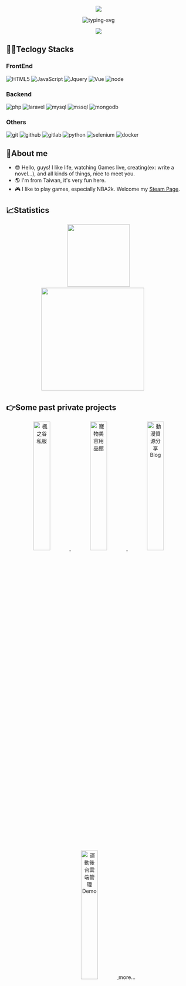 <p align="center">
<a title="github" target="_blank" href="/"><img src="https://img.shields.io/badge/歡迎-光臨-green" ></a>
<br/>
</p>

<p align="center">
   <img src="https://imgur.com/mL7FmQI.gif" alt="typing-svg">
</p>

<p align="center">
<a title="考拉茶棧-個人Blog" target="_blank" href="https://fly-koala.com/"><img src="https://img.shields.io/badge/考拉茶棧-營業中-6adea8?style=social&logo=cakephp" ></a>
</p>

## 🧑‍💻Teclogy Stacks
### FrontEnd
![HTML5](https://img.shields.io/badge/html%205-grey?style=for-the-badge&logo=html5&logoColor=white&labelColor=8E2DE2)
![JavaScript](https://img.shields.io/badge/-JavaScript-grey?style=for-the-badge&logo=javascript&logoColor=white&labelColor=8E2DE2)
![Jquery](https://img.shields.io/badge/-Jquery-grey?style=for-the-badge&logo=jquery&logoColor=white&labelColor=8E2DE2)
![Vue](https://img.shields.io/badge/-Vue-grey?style=for-the-badge&logo=vuedotjs&logoColor=white&labelColor=8E2DE2)
![node](https://img.shields.io/badge/-node-grey?style=for-the-badge&logo=node.js&logoColor=white&labelColor=8E2DE2)

### Backend
![php](https://img.shields.io/badge/-php-grey?style=for-the-badge&logo=php&logoColor=white&labelColor=8E2DE2)
![laravel](https://img.shields.io/badge/-laravel-grey?style=for-the-badge&logo=laravel&logoColor=white&labelColor=8E2DE2)
![mysql](https://img.shields.io/badge/-mysql-grey?style=for-the-badge&logo=mysql&logoColor=white&labelColor=8E2DE2)
![mssql](https://img.shields.io/badge/-mssql-grey?style=for-the-badge&logo=microsoft-sql-server&logoColor=white&labelColor=8E2DE2)
![mongodb](https://img.shields.io/badge/-mongodb-grey?style=for-the-badge&logo=mongodb&logoColor=white&labelColor=8E2DE2)


### Others
![git](https://img.shields.io/badge/-git-grey?style=for-the-badge&logo=git&logoColor=white&labelColor=8E2DE2)
![github](https://img.shields.io/badge/-github-grey?style=for-the-badge&logo=github&logoColor=white&labelColor=8E2DE2)
![gitlab](https://img.shields.io/badge/-gitlab-grey?style=for-the-badge&logo=gitlab&logoColor=white&labelColor=8E2DE2)
![python](https://img.shields.io/badge/-python-grey?style=for-the-badge&logo=python&logoColor=white&labelColor=8E2DE2)
![selenium](https://img.shields.io/badge/-selenium-grey?style=for-the-badge&logo=selenium&logoColor=white&labelColor=8E2DE2)
![docker](https://img.shields.io/badge/-docker-grey?style=for-the-badge&logo=docker&logoColor=white&labelColor=8E2DE2)


## 🎴About me
- 😎 Hello, guys! I like life, watching Games live, creating(ex: write a novel...), and all kinds of things, nice to meet you.
- 🌎 I'm from Taiwan, it's very fun here.
- 🎮 I like to play games, especially NBA2k. Welcome my [Steam Page](https://steamcommunity.com/id/koala_tw).


## 📈Statistics

<div align="center">
<span>&emsp;&emsp;</span>
<img height="170px" src="https://github-readme-stats.vercel.app/api?username=weg38asyy&hide=stars&show_icons=true&theme=dracula&line_height=32" />
<span>&emsp;&emsp;</span>
<img height="280px" src="https://github-readme-stats.vercel.app/api/top-langs/?username=weg38asyy&count_private=true&theme=dracula" />
<span>&emsp;&emsp;</span>
</div>


## 👉Some past private projects
<div align="center">

<a href='#' target='_blank'>
  <img width='30%' src='https://imgur.com/oZcWftL.jpg' alt='楓之谷私服' />
</a>
<a href='#' target='_blank'>
  <img width='30%' src='https://i.imgur.com/lhnka7M.jpg' alt='寵物美容用品館' />
</a>
<a href='#' target='_blank'>
  <img width='30%' src='https://imgur.com/snYPTH0.jpg' alt='動漫資源分享Blog' />
</a>
<a href='#' target='_blank'>
  <img width='30%' src='https://imgur.com/OEK1gla.jpg' alt='運動後台雲端管理Demo' />
</a>
more...
</div>

